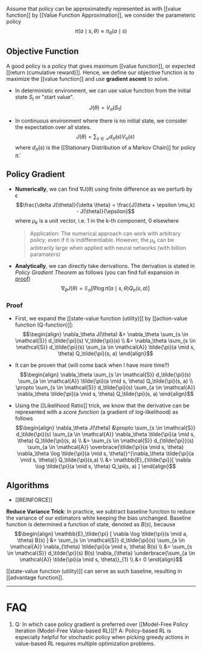 Assume that policy can be approximatedly represented as with [[value function]] by [[Value Function Approximation]], we consider the parameteric policy
$$\tilde{\pi}(a \mid s, \theta) \approx \pi_\theta(a \mid s)$$

## Objective Function
A good policy is a policy that gives maximum [[value function]], or expected [[return (cumulative reward)]]. Hence, we define our objective function is to maximize the [[value function]] and use **gradient ascent** to solve.

- In deterministic environment, we can use value function from the initial state $S_t$ or "start value".
	$$J(\theta) = V_\tilde{\pi}(S_1)$$

- In continuous environment where there is no initial state, we consider the expectation over all states.
	$$J(\theta) = \sum_{s \in \mathcal{S}} d_\tilde{\pi}(s) V_\tilde{\pi}(s)$$
	where $d_\tilde{\pi}(s)$ is the [[Stationary Distribution of a Markov Chain]] for policy $\tilde{\pi}$.
	
## Policy Gradient
- **Numerically**, we can find $\nabla J(\theta)$ using finite difference as we perturb by $\epsilon$
	$$\frac{\delta J(\theta)}{\delta \theta} = \frac{J(\theta + \epsilon \mu_k) - J(\theta)}{\epsilon}$$
	where $\mu_k$ is a unit vector, i.e. 1 in the k-th component, 0 elsewhere

	> Application: The numerical approach can work with arbitrary policy, even if it is indifferentiable. However, the $\mu_k$ can be arbitrarily large when applied with neural networks (with billion paramaters)

- **Analytically**, we can directly take derivations. The derivation is stated in *Policy Gradient Theorem* as follows (you can find full expansion in [proof](#proof))
	$$\nabla_\theta J(\theta) = \mathbb{E}_{\tilde{\pi}}[ \nabla \log \tilde{\pi}(a \mid s, \theta) Q_\pi(s, a) ]$$
	
### Proof
- First, we expand the [[state-value function (utility)]] by [[action-value function (Q-function)]]:
$$\begin{align}
	\nabla_\theta J(\theta) 
	&= \nabla_\theta \sum_{s \in \mathcal{S}} d_\tilde{\pi}(s) V_\tilde{\pi}(s) \\
	&= \nabla_\theta \sum_{s \in \mathcal{S}} d_\tilde{\pi}(s) \sum_{a \in \mathcal{A}} \tilde{\pi}(a \mid s, \theta) Q_\tilde{\pi}(s, a)
	\end{align}$$

- It can be proven that (will come back when I have more time?)
	$$\begin{align}
	\nabla_\theta \sum_{s \in \mathcal{S}} d_\tilde{\pi}(s) \sum_{a \in \mathcal{A}} \tilde{\pi}(a \mid s, \theta) Q_\tilde{\pi}(s, a) \\ 
	\propto 
	\sum_{s \in \mathcal{S}} d_\tilde{\pi}(s) \sum_{a \in \mathcal{A}}  \nabla_\theta \tilde{\pi}(a \mid s, \theta) Q_\tilde{\pi}(s, a)
	\end{align}$$
	
- Using the [[Likelihood Ratio]] trick, we know that the derivative can be represented with a *score function* (a gradient of log-likelihood) as follows
	$$\begin{align}
	\nabla_\theta J(\theta) &\propto 
	\sum_{s \in \mathcal{S}} d_\tilde{\pi}(s) \sum_{a \in \mathcal{A}}  \nabla_\theta \tilde{\pi}(a \mid s, \theta) Q_\tilde{\pi}(s, a) \\
	&= \sum_{s \in \mathcal{S}} d_{\tilde{\pi}}(s) 
	\sum_{a \in \mathcal{A}} \overbrace{\tilde{\pi}(a \mid s, \theta) \nabla_\theta \log \tilde{\pi}(a \mid s, \theta)}^{\nabla_\theta \tilde{\pi}(a \mid s, \theta)} Q_\tilde{\pi}(s,a) \\
	&= \mathbb{E}_{\tilde{\pi}}[ \nabla \log \tilde{\pi}(a \mid s, \theta) Q_\pi(s, a) ]
	\end{align}$$
	
## Algorithms

- [[REINFORCE]]

**Reduce Variance Trick**: In practice, we subtract baseline function to reduce the variance of our estimators while keeping the bias unchanged. Baseline function is determined a function of state, denoted as $B(s)$, because
$$\begin{align}
\mathbb{E}_\tilde{\pi} [ \nabla \log \tilde{\pi}(s \mid a, \theta) B(s) ] 
&= \sum_{s \in \mathcal{S}} d_\tilde{\pi}(s) \sum_{a \in \mathcal{A}} \nabla_{\theta} \tilde{\pi}(a \mid s, \theta) B(s) \\
&= \sum_{s \in \mathcal{S}} d_\tilde{\pi}(s) B(s) \nabla_{\theta} \underbrace{\sum_{a \in \mathcal{A}} \tilde{\pi}(a \mid s, \theta)}_{1} \\
&= 0
\end{align}$$

[[state-value function (utility)]] can serve as such baseline, resulting in [[advantage function]].

---
# FAQ
1. Q: In which case policy gradient is preferred over [[Model-Free Policy Iteration (Model-Free Value-based RL)]]?
	A: Policy-based RL is especially helpful for stochastic policy when picking greedy actions in value-based RL requires multiple optimization problems.